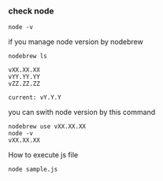 ### check node

```
node -v
```

if you manage node version by nodebrew

```
nodebrew ls

vXX.XX.XX
vYY.YY.YY
vZZ.ZZ.ZZ

current: vY.Y.Y
```

you can swith node version by this command

```
nodebrew use vXX.XX.XX
node -v
vXX.XX.XX
```

How to execute js file 

```
node sample.js
```
